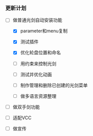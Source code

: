 ### 更新计划

- [ ] 做普通光剑自动安装功能

  - [x] parameter和menu复制

  - [x] 测试插件
     
  - [x] 优化轮盘位置和命名

  - [ ] 用约束来控制光剑
     
  - [ ] 测试并优化动画

  - [ ] 制作管理和删除已创建的光剑菜单
     
  - [ ] 做多语言资源整理

- [ ] 做双手剑功能

- [ ] 适配VCC

- [ ] 做宣传
